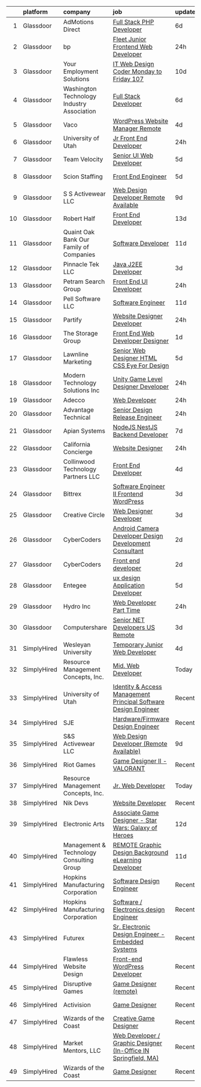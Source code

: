 

|    | platform    | company                                    | job                                                                                                                                                                                                                                                                                                                                                                                                                                                                                                                                                                                                                                                                                                                                                                                                                                                                                                                                                                                                                                                                                                                                                                                                                                                                                                                                                                                                                           | update_time   | location                    |
|---:|:------------|:-------------------------------------------|:------------------------------------------------------------------------------------------------------------------------------------------------------------------------------------------------------------------------------------------------------------------------------------------------------------------------------------------------------------------------------------------------------------------------------------------------------------------------------------------------------------------------------------------------------------------------------------------------------------------------------------------------------------------------------------------------------------------------------------------------------------------------------------------------------------------------------------------------------------------------------------------------------------------------------------------------------------------------------------------------------------------------------------------------------------------------------------------------------------------------------------------------------------------------------------------------------------------------------------------------------------------------------------------------------------------------------------------------------------------------------------------------------------------------------|:--------------|:----------------------------|
|  1 | Glassdoor   | AdMotions Direct                           | [Full Stack PHP Developer](https://www.glassdoor.com/partner/jobListing.htm?pos=114&ao=1110586&s=58&guid=0000018359bd9aefa90c3c20efcea8fe&src=GD_JOB_AD&t=SR&vt=w&ea=1&cs=1_34d678c3&cb=1663657942332&jobListingId=1008136883142&cpc=334ABAF5D42DC775&jrtk=3-0-1gdcrr6ucjoon801-1gdcrr6usih78800-e3ba54013a7866af--6NYlbfkN0BK9GXDcakwdiqmeo8o-2GvkYnmPkq7xevAHdeF_847qgq8H7zIJ73WODE3DyE5T5Z1BGNif_j4j-MQRjxFH_uvO44ftodG5LAhWDkxFasaiSiXEw199iaAGBlsK30bpDWDimtbV-FkdnIeqT9oiO3uTYy6yDHrmAGrPtyjWB7xLtoAJB6AWum4i1nz_Ikxz_TB0LS3Asf8At8uhEZEViy1xrfQUNzTM79bCL-B_e7bsxQgyBxN6HMZJ0EgUO8-eTkk6tlU_u9m4wKyiqjxzjhFP-EX3EkRWZ566SfC4Vtvt3vuD6JC_N55AUO5JGKyR7INaSDo7nMviSfGGYlG5bd2GbBsgKQZMUyAeY-huGf6zuedYa8YUeOgEfoi-5vb05j9YcK15HNsA0mi9V0izoDmBWM4Gq7S6b_CoPfgGUBLca9EZ3ZNwKpnjvXthtVgBiV7haeZABQFDZM9LWPpEomNZ70ePdxA2sOw3nXo07TDng%3D%3D)                                                                                                                                                                                                                                                                                                                                                                                                                                                                                                                                                                               | 6d            | Oklahoma City, OK           |
|  2 | Glassdoor   | bp                                         | [Fleet Junior Frontend Web Developer](https://www.glassdoor.com/partner/jobListing.htm?pos=127&ao=1136043&s=58&guid=0000018359bd9aefa90c3c20efcea8fe&src=GD_JOB_AD&t=SR&vt=w&cs=1_38590478&cb=1663657942333&jobListingId=1008149434670&jrtk=3-0-1gdcrr6ucjoon801-1gdcrr6usih78800-f2b7241bd587b05d-)                                                                                                                                                                                                                                                                                                                                                                                                                                                                                                                                                                                                                                                                                                                                                                                                                                                                                                                                                                                                                                                                                                                          | 24h           | Los Angeles, CA             |
|  3 | Glassdoor   | Your Employment Solutions                  | [IT Web Design Coder   Monday to Friday   107 ](https://www.glassdoor.com/partner/jobListing.htm?pos=124&ao=1110586&s=58&guid=0000018359bd9aefa90c3c20efcea8fe&src=GD_JOB_AD&t=SR&vt=w&ea=1&cs=1_aa810df2&cb=1663657942333&jobListingId=1008129832807&cpc=2CAED5C921A5F994&jrtk=3-0-1gdcrr6ucjoon801-1gdcrr6usih78800-2c9f59b0f4c277d0--6NYlbfkN0BoX6wpDdJTHeYlimlJm_P1-jbwQr-0B8vfz-ygzljkeGzGbXyjUuiWXLc_5d8-cOPG8TVIKlYBr_2im9kAv8sjZambDVdFbgvfgdvgEiH0xCdnpWeZdbmerImX81Q70XaQRLfItT7xnaEjZ7DjLgF7MEFN_TazJHtm_c3lM__LXVixK_R49ltfx1VHpfffsY7rjrKXvHv-5qFcPm5HX5xfq0DVvZX96iT3oAhlbEI-TdKMXgWWCHu8M5PkZYQzZ4vL2DV-j-SMT9R3n24l8hyc-sU_aAeLxHNFDhiirUMSsnU6wfkuNtPfcicCGAuRSv5SDkLguKZUeYXcHYXBW22LS0rfDv23U_7xRJUqYOx5hmyHLnSOqvsMFhwoPdqNgXBx-rfb6xj4Zd1jRNRMKDhiqpKUjVkHHle0bf6qwsn47GIKrVx-LxlUWWDEK6Zp_LSy7-L60hEkPcCO5RJJ62hx8FrAlM6ldLP3l34NAdsuQDKl8U4iwjjMjyMeaFnBINw8cnilJBRIGTk_QA9BfBYYnTfJJS3D2Bs%3D)                                                                                                                                                                                                                                                                                                                                                                                                                                                                                                        | 10d           | Lehi, UT                    |
|  4 | Glassdoor   | Washington Technology Industry Association | [Full Stack Developer](https://www.glassdoor.com/partner/jobListing.htm?pos=130&ao=1136043&s=58&guid=0000018359bd9aefa90c3c20efcea8fe&src=GD_JOB_AD&t=SR&vt=w&cs=1_36fa995f&cb=1663657942333&jobListingId=1008138434895&jrtk=3-0-1gdcrr6ucjoon801-1gdcrr6usih78800-1f380d6bc4548dda-)                                                                                                                                                                                                                                                                                                                                                                                                                                                                                                                                                                                                                                                                                                                                                                                                                                                                                                                                                                                                                                                                                                                                         | 6d            | Remote                      |
|  5 | Glassdoor   | Vaco                                       | [WordPress Website Manager  Remote ](https://www.glassdoor.com/partner/jobListing.htm?pos=121&ao=1110586&s=58&guid=0000018359bd9aefa90c3c20efcea8fe&src=GD_JOB_AD&t=SR&vt=w&ea=1&cs=1_9e2e40ec&cb=1663657942333&jobListingId=1008142928457&cpc=9908D8D4413DBB8A&jrtk=3-0-1gdcrr6ucjoon801-1gdcrr6usih78800-36227de6d193ad65--6NYlbfkN0D_sybMACCpf9B-677oK5j6rPldVB6BlrVvFjO_o-GJZbzuF-qh4PxErFUqfUsv_6uh3N--8teLPcgLAGb1S6LyM1BR0yY6lnZeg-UoyspQIvZPG2YO4aMbQ5ykvK2qNk6b8_JATgn0hI_WenxAeL6BQ4IVWLgD0dWZnmeCMRumDs-5arFbU1wRrmdtz46Q7Xjlvkhu8lZqcshheHZLgbdXdnCx4mY8umBaiH_Asp5y22d3Fr_3bq-YIKNzvhJk7hG5kUBoIRrTkQ_zq3GJzAORO-4IdGZnZ3Cg8ejWcbz_-g2tewQFZnR05Z8O7T2YiIUMua66HUZV2fIXTgL542WC8VvcM-govL_tQp1z0Z40vhKOzsp4MylTbUfEf6l6A_lzL2T-Et4dUs1wk8YoqphfSUWcpBtAntUAs17NW-8QETKdZPXKiPaw3CFXSDCzD0QNjvVtIwcK9W2HnjVyWCJCMhVu8qtrE9WORrAu2IT4E2LS89P3lJM4BOZiocoDgJF4xrbZteO7JYm1wcSKHBywfySQBcPjF8Ubz-H6x1LwtQ%3D%3D)                                                                                                                                                                                                                                                                                                                                                                                                                                                                                                     | 4d            | Remote                      |
|  6 | Glassdoor   | University of Utah                         | [Jr  Front End Developer](https://www.glassdoor.com/partner/jobListing.htm?pos=126&ao=1136043&s=58&guid=0000018359bd9aefa90c3c20efcea8fe&src=GD_JOB_AD&t=SR&vt=w&cs=1_31788d87&cb=1663657942333&jobListingId=1008148899412&jrtk=3-0-1gdcrr6ucjoon801-1gdcrr6usih78800-203d757690ef3570-)                                                                                                                                                                                                                                                                                                                                                                                                                                                                                                                                                                                                                                                                                                                                                                                                                                                                                                                                                                                                                                                                                                                                      | 24h           | Salt Lake City, UT          |
|  7 | Glassdoor   | Team Velocity                              | [Senior UI Web Developer](https://www.glassdoor.com/partner/jobListing.htm?pos=115&ao=1110586&s=58&guid=0000018359bd9aefa90c3c20efcea8fe&src=GD_JOB_AD&t=SR&vt=w&ea=1&cs=1_c9f5ff4c&cb=1663657942332&jobListingId=1008139737106&cpc=56C4EA4A1A191A49&jrtk=3-0-1gdcrr6ucjoon801-1gdcrr6usih78800-a6a900c947c52d3c--6NYlbfkN0BmIoKocX2EPZz2-LnVx7uj6CrWseJC8UJJqrhDAcGvGbHIfW2NzX-jIZ0y8ufI-FbHVDakPxMfsXPNcnSp0AHIajoCZHbxt_CsH4mo9OCbfbe4c_msTAouXwL4dntkNMyUN_1K5NpnCFnpLJA4H3rBxHNmYNDQgyOsCKV_4buafCenoF19WReX3xe0sTn4ao14vDuXJErt9CU0FmGwqmW5F31zZeECglILYdTpse91OhuoOBOBvNdGHm5xF3LXx7j35Pp7o4VNMNlOnlT3fgfYl3qcCVextpxWQ_lTZLvnMM74HNf2RhW-uUz1SgLhKJD0p06wwSW7eshrhH0FTpQV6GnoM8JQH60dZhSUfDzSkhhJYYTAPa6HiSZUZQMwyxpNJ3gYPsVedWNJHTy3SUl8fVXPBL3pHZZ-IwMEJg4LQ3nSezC_n0NjdGmOB03rx500AblcDbKItOIsaxCvOdQDKjEQZspL7p0o-AXQCj2EENxHYn1qKaGtk4lj2Wd83rk%3D)                                                                                                                                                                                                                                                                                                                                                                                                                                                                                                                                                              | 5d            | Remote                      |
|  8 | Glassdoor   | Scion Staffing                             | [Front End Engineer](https://www.glassdoor.com/partner/jobListing.htm?pos=120&ao=1110586&s=58&guid=0000018359bd9aefa90c3c20efcea8fe&src=GD_JOB_AD&t=SR&vt=w&ea=1&cs=1_a1b65cb7&cb=1663657942332&jobListingId=1008140878269&cpc=56C4EA4A1A191A49&jrtk=3-0-1gdcrr6ucjoon801-1gdcrr6usih78800-e9951e8e4824d6df--6NYlbfkN0AxNjU9wWOnkzYrjpAN9mGGJnqCtvXlnsxswceXA4p8arctmlbenC8IJNJSuXsXgEn2qRZAeFuE2VJvr70lmCswHQT7c9a5dWMs3A5mlYJ6xc1EadEOU1AcAa4_ydL8WRinO0GX8Z8EBBvzfycpum4jYxcZRwqSADaEf7n6mezGWMH3y4zvh4nBVSOPE3BSiRj72TbJ2EJGHJwowwubfZKN9HVgyirK6KZRmVbKDQ6gQUcNP0V2YUiwIvkNkN6FsWhsfftjR99_QFyaoG_LVzP1pP_NcXW7TeNLFmP0IANIn_6MyaPdXI1ZClmr4M8ofR52FD-7vCZW-Ab1Zn6-CoofGSsHPMKCDJVdCWz7A80mn59tenluCWrwUsVp4LfacEJGhbI_bfkuK6zlzfZkWmmmGTXcWi6uOBvW5PB0YDUqQlCF1zF5xDgeHnCxsrkcGw45i9akZWupwUfr800eUw7Dgkz-C4BYyix47MBldLBkDnhm-ocSzqox07bon1UGsq6YA96X5-UE9ArHyWMeAXU0)                                                                                                                                                                                                                                                                                                                                                                                                                                                                                                                                                 | 5d            | Mountain View, CA           |
|  9 | Glassdoor   | S S Activewear LLC                         | [Web Design Developer  Remote Available ](https://www.glassdoor.com/partner/jobListing.htm?pos=101&ao=1110586&s=58&guid=0000018359bd9aefa90c3c20efcea8fe&src=GD_JOB_AD&t=SR&vt=w&ea=1&cs=1_d615dcb1&cb=1663657942329&jobListingId=1008131212019&cpc=F41FEAB56D215062&jrtk=3-0-1gdcrr6ucjoon801-1gdcrr6usih78800-e77e0e5672b8281f--6NYlbfkN0Ajr136nt6A_LHOZ7dazkZBMRVGXfFx1UH3hXSlGZi78qV2vh4IIPaG56QxCFgA56BicBY0oInP0QPYJd4kFVbc7huEHz1FXVqLxP8gElzXxfnWXkWC5Tk3amEWpKQOdd2DP_B235foqRfXk2sCy5zcr5ta9uztYyWr8zoLSfktUae741wAEOImCxf8e0o5q_ycQgCe-ixKA06BIbumOe5BLPPJtlkagwve9y4va0OfsQAKsxCenDo-e0egBF_YeVmTaHsb1PpDIaHmEpzKGUQLczdK-3idgDhrN_rRZblMdRuQ6KtDH5Ty2-XMJk3DWElMadEYKgeBm9ZHhnIXJ_5XKB_Bnw6k3BD5KZiw8jZS-s2QpiBmjlzLtBSx82ZeRx3JHsdSETFIWPDSq_cQ389ByWxck6odJpnFUkt513XcknBPm8bU9EhHxtYqvs4Q8zaIFJH2qHKAj3me1ihl9CVOQQEGpF_zs4cDZns7f4lDT36-n8hZVpdTg9IaJ2zf4lezcj-JkjwqCw9agD5UvuGMj6CsCbqZG2CHkSpbMF68jR57vJ2rme2fz1bA-4tEi5XwhXfHtLtZsJ-boexxyQOTxTWqBR3Jt06IR_653hv_d4r_Ui0kdeKk0I6CgHdnbWXJAu94awrw8iIZ6UkGwcpiX-OoK6rMDGtbzZ2Guza3kRNq291nLPlnpO7Ukk8Ku4SqldSx27h0qwxGyIzVCBS0O64C6D-HM4Wwdo_9EaUv97pttnyODLV8xYanDLPiZpc%3D)                                                                                                                                                                                                                                                                              | 9d            | Bolingbrook, IL             |
| 10 | Glassdoor   | Robert Half                                | [Front End Developer](https://www.glassdoor.com/partner/jobListing.htm?pos=117&ao=1110586&s=58&guid=0000018359bd9aefa90c3c20efcea8fe&src=GD_JOB_AD&t=SR&vt=w&ea=1&cs=1_a32a005e&cb=1663657942332&jobListingId=1008120611858&cpc=1FDE87803EF93CD3&jrtk=3-0-1gdcrr6ucjoon801-1gdcrr6usih78800-f2186d150756ae06--6NYlbfkN0CpzDdaQkua3np5pkmj49lKioZwmwxQ-yx5plwbYmV_Myd9UjLXQ329wDtNKwBoQUhSAgPde3I4JpvFvrKhZ_8zBpqHE-b391S1YHiTyi6Ed8jCxaHJqcS5Wpl-EgCw4oDuE6UWQ9aepJ8C8TautfNbf40cokBPORJX6cdQTjbvH17t4nliVhjyrugzm3IXTRqOCfcxoyYXdxiGdm8f20WpfZM7lLcV7MBFPbWgAmQ5JgEMC0nQEl37iFwoG0Zu-GETPwJWh04tMRVLyNQcU2Gvna9sGmJq0xESAd-uNDEZhXRVKR9zgfAunQdCzjxqVuM4DwXaaYgXoaBar8vTD7DygS1kHllbFfaVSvfu0wdHS9df5tPT3jv7aHNjqeH_IBLZvJNSyFtOvCf_5HAgE06_JqDTHYU-15gzZUFxMxG_gwsuk2K-aTg3_ObYoORDn5B6CbdUUBRyJkN8coefORvgzx3wZl_R8GCcRmx_WMjeAFkukYBwK0aHIRxtPaqmifXirqa829ux3DcaoEMt_s6tiQnz9FgUEEToDHCY4i7ejXR7bf66v71g)                                                                                                                                                                                                                                                                                                                                                                                                                                                                                                                | 13d           | Tampa, FL                   |
| 11 | Glassdoor   | Quaint Oak Bank   Our Family of Companies  | [Software Developer](https://www.glassdoor.com/partner/jobListing.htm?pos=129&ao=1136043&s=58&guid=0000018359bd9aefa90c3c20efcea8fe&src=GD_JOB_AD&t=SR&vt=w&ea=1&cs=1_4224357d&cb=1663657942333&jobListingId=1008126518683&jrtk=3-0-1gdcrr6ucjoon801-1gdcrr6usih78800-9841bd510d042550-)                                                                                                                                                                                                                                                                                                                                                                                                                                                                                                                                                                                                                                                                                                                                                                                                                                                                                                                                                                                                                                                                                                                                      | 11d           | Remote                      |
| 12 | Glassdoor   | Pinnacle Tek LLC                           | [Java J2EE Developer](https://www.glassdoor.com/partner/jobListing.htm?pos=128&ao=1136043&s=58&guid=0000018359bd9aefa90c3c20efcea8fe&src=GD_JOB_AD&t=SR&vt=w&ea=1&cs=1_556b639a&cb=1663657942333&jobListingId=1008145503962&jrtk=3-0-1gdcrr6ucjoon801-1gdcrr6usih78800-334d6a2dd2c724d8-)                                                                                                                                                                                                                                                                                                                                                                                                                                                                                                                                                                                                                                                                                                                                                                                                                                                                                                                                                                                                                                                                                                                                     | 3d            | Remote                      |
| 13 | Glassdoor   | Petram Search Group                        | [Front End UI Developer](https://www.glassdoor.com/partner/jobListing.htm?pos=103&ao=1110586&s=58&guid=0000018359bd9aefa90c3c20efcea8fe&src=GD_JOB_AD&t=SR&vt=w&ea=1&cs=1_51a6315f&cb=1663657942329&jobListingId=1008148648424&cpc=21001CD36CB5FE0E&jrtk=3-0-1gdcrr6ucjoon801-1gdcrr6usih78800-64fef3229fe1c091--6NYlbfkN0AAb3EdMvKL1ledtUc8xnrE4_JFCbWTfIj6JUhfbFuVOcDFwpbXEBQkQTANdZEHsG7ecTpYa_C6EkEnuW8oENXZCzgYN_l8Vdt7rmlNX_Me7Y_zavYyW9cq4MPAWigIlEtmFv0WgOtaNUDQx8rYVPsTAFijK-LcX01jAoeZmLIgr2xhY9cgQgBaNcnLGC1tEJDBigRjFhcf-FhcMNhYXIT2m-hdfO2SQ20mTkQ_qW-BVU8IOMCnXP_ewX9XrfAo9dRb8A50ghQWzOiyMQZc2l8gZAFF0Qntvuc6wk3ccYpXO6r5pjcIB5SXnYd5ini8PofJJDUjXNudhh2a_RNgPWkdhSMV2dOs5fzjW283PbjefLmsKC9wLTUNCd1pJTQqXp5H0ubmlINIpKhYr-vvk8RBSQhXtoF52q48n3yz1kF5ZSsn96ku1dT-ePPpc3qnLipJwFxujdk4zAuLXioG3zb1Ul3p_fb48HP2M_8ZrXKisgP-fa6Sk6CHHbv6gw-uiJZdFRR-yds1bQ%3D%3D)                                                                                                                                                                                                                                                                                                                                                                                                                                                                                                                                                 | 24h           | Remote                      |
| 14 | Glassdoor   | Pell Software  LLC                         | [Software Engineer](https://www.glassdoor.com/partner/jobListing.htm?pos=105&ao=1110586&s=58&guid=0000018359bd9aefa90c3c20efcea8fe&src=GD_JOB_AD&t=SR&vt=w&ea=1&cs=1_799acd64&cb=1663657942330&jobListingId=1008126353338&cpc=18C9CE28155C17C5&jrtk=3-0-1gdcrr6ucjoon801-1gdcrr6usih78800-e487268c4429cf16--6NYlbfkN0D788tVLZnHYB2JKTLmCXo4PydfvtZKcdbYx6lxKaz3IlftlMCfsI1zqUT_XwPwDFZHDepp4HS7u-6hwCzZF6rXRix7KZAq-8scx__7QiYxhitWFUq6o3DE2HIdCZF4AQSutKGgIITUfcuDnP3pa5PgMiPucvv_wpUQ8p4kdC62ZTsWeMEgV-26bd3Sj6mjAM5bE26lZeBAr7GDNpRBqZwNFPVnLSw0dUaJoJVEmMbIGCTG63aeWl6VVMJ9cc-da0iBB079GUHZQAwKpjellkVpWtGBFkqZgu4ezFCtmhHR76U96J9YlCGbhW9jseO2LNHXBJAlhqZEQBo_OwkwQyMohG08EFosughhTpyAfCAxb5RrkZfxvSGJTjmmkfchmAicoSLwwNJ27z0v9u3tX1SfD3steBRAdgOg3R6zgUR1cXNfT9C-QeTbB-RZvDLEJu5puwr1GqBn4kqI9g5CBVt1KpKlwwjtu1MsNmhmmwFVRBYEVZkkNJX_)                                                                                                                                                                                                                                                                                                                                                                                                                                                                                                                                                                                  | 11d           | Remote                      |
| 15 | Glassdoor   | Partify                                    | [Website Designer Developer](https://www.glassdoor.com/partner/jobListing.htm?pos=110&ao=1110586&s=58&guid=0000018359bd9aefa90c3c20efcea8fe&src=GD_JOB_AD&t=SR&vt=w&ea=1&cs=1_32b5a31a&cb=1663657942331&jobListingId=1008149266397&cpc=E773D000C9BC26FA&jrtk=3-0-1gdcrr6ucjoon801-1gdcrr6usih78800-c3fced3acdc647a0--6NYlbfkN0CPEiJEzZq4I_K6S6Q9VC1QMfIsI0INZ1UYi7vjgDL48cCf6Mzuyr4oghxd68Sd5ajK9jWuNyTezY0dn9aG9minnj099L2iDi_B_4HQc33r14QNZfm4f40g7eOTPIkzIzHiLnFVJ_KbsHE8k3xYliJ8GadqQ59xn8XCRvFxzpz35zv8OIRaQmCm57SiD5UOsvNBZv2JHNFv-kjo2yeMte8AFIPIpYJFiNIXOHiObNRBGXe5lTkJwOuy09dtNDMN1pg21c3Cvgp1A4qDjlvvAnLPvgrysXlTb_385kGoliA3n8kFmmE8cmPkrEC7c7Oy2boW3PqSTT618hZyL7j56g3_bPHN8qL3SWmPPYQXevHX8rx_5kM_sgS5zqsRUD47mIHuDTO30i0m7N8-if2O81hwGg_CzWpqQJBKBnmubntSGJuZNc-n67Pmh5vvHElf_DkBGWLUo99eV92yWZpHIbT-Y7B4yLiLohVW1nQiHtaq6qx5vW18z5TueaNbyRv6wFM%3D)                                                                                                                                                                                                                                                                                                                                                                                                                                                                                                                                                           | 24h           | Fraser, MI                  |
| 16 | Glassdoor   | The Storage Group                          | [Front End Web Developer Designer](https://www.glassdoor.com/partner/jobListing.htm?pos=106&ao=1110586&s=58&guid=0000018359bd9aefa90c3c20efcea8fe&src=GD_JOB_AD&t=SR&vt=w&ea=1&cs=1_f8be5b81&cb=1663657942330&jobListingId=1008148051608&cpc=A0637F14311B9419&jrtk=3-0-1gdcrr6ucjoon801-1gdcrr6usih78800-78d3d8d32a8798a4--6NYlbfkN0CM5qzwNN5bybBVuLZDII3S9Xzab22_tmJMvC2L_2_-xJYtLxOT5WdC4Q_Cnh3dag0itQZ3fpXoyHSMiw-_rJ68ItzGMx7A3NjmVksU-eR7hSiSxf-PmSpQmZOBNLenXWdxG-w5kESHOJ7-oDeCl9EUm_r_g-p2dSSk-UNX-KexW7pKVquzrVD4AV4Q9BEqD7QqekR7K6wsD2vd8gD0itLFDIS3exjJvm8S5XhCPZOBgJLmPxWsL4Cw4pnJarT8qDnIr1kXvtPDmgAtVtKK2uxtS1E5eAmZR5FmrtAcgocE4GIeRTr2hKTjtWDeDljcbbx3QmE_PtwcC-bIoTAkx5DRLOrI1tr7KFnPwseYh7jub39HXHmVRWw7aCgZdbo_jSEVB4RqbYKhbDULVYmQ-rPd1v76zmwkFE6vMl3fREUCJyvJwEPB-1hNdhCN46FTtztHY3QS_cKg6GhKCSNlvSYkvrGx1qxgd35D9-3IuVqQ-xG2NVHKrxsLpETl6zJDbpc%3D)                                                                                                                                                                                                                                                                                                                                                                                                                                                                                                                                                     | 1d            | Remote                      |
| 17 | Glassdoor   | Lawnline Marketing                         | [Senior Web Designer   HTML  CSS    Eye For Design](https://www.glassdoor.com/partner/jobListing.htm?pos=102&ao=1110586&s=58&guid=0000018359bd9aefa90c3c20efcea8fe&src=GD_JOB_AD&t=SR&vt=w&ea=1&cs=1_0833053d&cb=1663657942329&jobListingId=1008139332643&cpc=FF950A86FEA5DF54&jrtk=3-0-1gdcrr6ucjoon801-1gdcrr6usih78800-756d3fff91c15e87--6NYlbfkN0CSgGTbSPgM0xpgWRkp5SRTexU57Zk_6_bZ18eqb9d2QD8eCeh4DToPCFdsFw9Mq38PhjeHZEuVdUJ7KICRHuS5bSRhDzuIPdpl-zlGPJATjopMBUFYSRvn0Hyn71LYs0yL4I6csTiL2jHBbVJMVoFVp3N1-Lh_JaDap3csi9kRgup28Mt5EI0WdNIovdEv1XPZPbma8PQfLBTrvIgQlIjf8BFV27io5wh8BXiGKljQW20Um3hD3RpWnb9iB6HuFxqvdSp9YJxBqQKJuKhuoELnVtM7cFhLbigsaIsKZ42fqQo5hd53tfaAPQhX3Y6RTc28UNLh3MRaCBlRwtpSAUNwarZAtzZMfM_f-nhoU71rvc31N04YYKoaafSFimYykvU1ANtmDCze3-peYFawCZu4HEPMMElTtVTv3QmwHKhg3WclLDmbbY3bYH4rEVVhpSb-9EzK3RKaGFs1NHFYfKjZiiqkQzAgcG1aEbFhbGFAs5V6JVxyCkgZr8YdkbS9G9uoAnjMtEIAh40cDtE_sw5SPbICnyIlhnM%3D)                                                                                                                                                                                                                                                                                                                                                                                                                                                                                                    | 5d            | Tampa, FL                   |
| 18 | Glassdoor   | Modern Technology Solutions  Inc           | [Unity Game Level Designer  Developer](https://www.glassdoor.com/partner/jobListing.htm?pos=109&ao=1110586&s=58&guid=0000018359bd9aefa90c3c20efcea8fe&src=GD_JOB_AD&t=SR&vt=w&cs=1_77908940&cb=1663657942330&jobListingId=1008148418680&cpc=E773D000C9BC26FA&jrtk=3-0-1gdcrr6ucjoon801-1gdcrr6usih78800-cbedfa76f7dd3de1--6NYlbfkN0C26OT7h5zXl7z1yVTYwN1d43osiYS9hmGqw_eY7i5KFzRWaSyxghJjTLzNEsEWeJj375Ds7i1Zt8TmcAJK-S2OuY0fbXkYWcfYWzOxpf6JaWNIB85TOR5lcpC9vuSs1A7nvSvAeOlHkS6cMBO5bwDujcmyTYBRiO0F6Ko-4S8HTa67vLDgkGxlF6Y8ESR6GglikEkwM1m0VboZ76HJRcyCu--BwILwYppw_chbe86izmJ8tpq5dkOdHQOyRzii-H-mt1WUZ0fbL0h8urmp3ki1G7TBpkfXQocIZbMw9EyItmk5XwA3z-qFTFhT67ylHhvYzbOQIas4XEk6725bQGqefDUZWSqOXkJScIPiFrx1JAUf7cQGCdgPn5EqZuJQhfEupmU5TEF-cYp5mbF9c2pXUlFtTg5GzRKY4w9zRiHhAj-Vn_rcAtgV)                                                                                                                                                                                                                                                                                                                                                                                                                                                                                                                                                                                                                                    | 24h           | Alexandria, VA              |
| 19 | Glassdoor   | Adecco                                     | [Web Developer](https://www.glassdoor.com/partner/jobListing.htm?pos=119&ao=1110586&s=58&guid=0000018359bd9aefa90c3c20efcea8fe&src=GD_JOB_AD&t=SR&vt=w&ea=1&cs=1_831209ad&cb=1663657942332&jobListingId=1008149192044&cpc=1FDE87803EF93CD3&jrtk=3-0-1gdcrr6ucjoon801-1gdcrr6usih78800-0c714800e26034a2--6NYlbfkN0CsARmfH1XNQTa22oGIIJ18FtyAjbQsgfeQZpddTLaeHvS13ZX1kSY9Xco1CJVqBlT589lhOapIM3kkZMsfqJyfjOSDIVkj1Iuscu2SHbAB8RAYctWErqoZgrHHvtlgMblNIdo089uFoa8ZcodLPIXLzKG1i3-r_Oo9HLlsj5v5vrdUuVedE9XN1i5HNzTd-39eoVnBR0-vM2nBcgaTYjMxRlpRRljfXhzQg6I0xWOmUL5W6UZ_mOEoHU2NH0qRapF4WBaEQVlGLXElc9sZmV6GMMekz1hRsorq6FDVCFyWnEYv3gh24JgaEdUyyzwlZQ2rWfsRQmngOMNvTMCOaHSpKdpEI3I0QStYwOBszeuM0kDI7xNk0xcg_uTI0ruy_XTJKQeGDdvl4XYQkfmkLRfDdwZAKKTaS44Ne65KtU-Km0N4FWJgThee18EQPkopKmJav_g6BpAHzEd944PgqG2gBzFP95Jo2I6BkLCekN5E620Rii-JCoJxmyrAcYcMmFkuYL0BS_nQbaBV33yqdP9LQGcDDsZ13_bcazSpOPUMFzkE0kNGZN4nUBtFsyBjmGcOxViBS_F0f5Y9kExjdonycSKDuAD7NXrQR670TF5vKxyQYcjcCGTXN9I33HQ5AsyZ3CMlKYjFT1wvGz-9TJqIJD-ToPDkpCAmJVQKC0QQezq1Oco2H46dc6zX3pjX4N0sw98FjphLLgOR_Pj7JxC1U7Fd045p0h8RDRLMyhaCi9nzXelrQx1MzEhu2DieIjF_heBvTNR8uJv8_rdCYdCc_9ReaJBF_rLxHyhF1CkkDW-YVG_TKGIqH24vGbAXCDjPoLIULWNLx6iixtNqyF2WK0n3hOhaaf0V_7GXjQdN1hD_jhEAeasUgEkqddPIFe6vPZ-kbbHo3VlrB0M8CamFEyjn8wSI9Nnr6fZ6vBgFaQ%3D%3D)                                                                                                                          | 24h           | Clark, NJ                   |
| 20 | Glassdoor   | Advantage Technical                        | [Senior Design Release Engineer](https://www.glassdoor.com/partner/jobListing.htm?pos=122&ao=1110586&s=58&guid=0000018359bd9aefa90c3c20efcea8fe&src=GD_JOB_AD&t=SR&vt=w&cs=1_7e48fd3e&cb=1663657942332&jobListingId=1008149015644&cpc=0FE1F5EA2BC84A01&jrtk=3-0-1gdcrr6ucjoon801-1gdcrr6usih78800-054d805f16d039b4--6NYlbfkN0CQRQ3eiV4YWjrRS1ho7HVQ9JO8v6Fb3eU0yDOJbdOiEguntuRlpE4-_N6DYLNj-Gq5iV4HMiBL4M-x7kjCc-ZSVjp7wT4AJeALfpDRZuxzJ_HoUKV1TBO8tVIE99DDqyu5EvVDPv7PjH7NO2qlw20wN4bdopEf2mfbceFRBOtr7eQsH7W5DivQ5k5B7Y9uSfmZ8ih_0fbfIjc9FR2nGbAFFyDrRXlAo1sHAFaQPv-UNiCPuOn8UaWGcsSFUjJoG4DgLY01ZDEk1pS3WGs-f_KZa6nC0N6Sk2nXVQ-5hY8ud8hEryJLXfBMGbap_3kjRaaou0g_YQ-7e4ZTRM9yG9JZZ57zLNcvESWkm2YRbfQRq1FUxFHeGOZOC5u9R07k55RGMk7De31tLBgQT_BHFMYoAto_W0jaqdmMEsPfltFTJS4hlpOq0pB4SnBmlEmeX0sCmNTqmRwJxh6KvRpErM5944Bijk2eksFGADuTImNKyRS-98llfeNhA1qqMeH5197ZEAN7tiGV1vb0vzB6r7tFbUFaUvekmvdMkKREkbK5-T5AIWGd2RibSrXABLUJ68Adfwm_WWPk0Oi8od8aaSbv)                                                                                                                                                                                                                                                                                                                                                                                                                                                                          | 24h           | Lansing, MI                 |
| 21 | Glassdoor   | Apian Systems                              | [NodeJS   NestJS Backend Developer](https://www.glassdoor.com/partner/jobListing.htm?pos=107&ao=1110586&s=58&guid=0000018359bd9aefa90c3c20efcea8fe&src=GD_JOB_AD&t=SR&vt=w&ea=1&cs=1_7c72f7b0&cb=1663657942330&jobListingId=1008134392025&cpc=1120CD366D53BFD9&jrtk=3-0-1gdcrr6ucjoon801-1gdcrr6usih78800-a8f9165092995d7a--6NYlbfkN0BTT1lo8Jwdy_hu5PBsWOg-OgEs4ry3bvHurgSPaoaOHA92D-wk94bEGj467OU_ghYO58mee0k6RdJz37bPwGkRr8a-0ETeB31Rh_axuBcouXjSi4GfzQUTH5s4nSOJpznbeQiruNCVtxiQ7L6N5Hb7J-oBqxDtKGmQGBcQxpTYMnWRi0HyrOOeg018xZB8xF9Ld8E3nojkJVbh1jWEGfG8yFAIuVYSbJzp_PI5FAKnAV8NnsiQtCKnI0Vys_06mhd9uJMbhY_SUmzeWMRgMQvLhNy4AsMsK6fCfJ08JUWLwKF-KXNJoPFg9SpeNV5Q32y3pe2xWz_V5myQZdiPqqaWLg07iWiUpPpmyKa1P0wDFsCl37UmPHKb-nLcWPaEG7drSMsTTZTQVC3EyJOb0005WhN1TxpYcq9mOyURQcSUqahr80Bc4mEm2w-RT_vBKOKTl8oV9r2KfcJYsTvb0VGFgBeWPnv-YTuPx52jiU5jGhC1cfIjjFfSM7OqOeH8aXKAK264ao0K3w%3D%3D)                                                                                                                                                                                                                                                                                                                                                                                                                                                                                                                                      | 7d            | Dallas, TX                  |
| 22 | Glassdoor   | California Concierge                       | [Website Designer](https://www.glassdoor.com/partner/jobListing.htm?pos=112&ao=1110586&s=58&guid=0000018359bd9aefa90c3c20efcea8fe&src=GD_JOB_AD&t=SR&vt=w&ea=1&cs=1_0512bda1&cb=1663657942331&jobListingId=1008149619749&cpc=39A4E8CE329AB187&jrtk=3-0-1gdcrr6ucjoon801-1gdcrr6usih78800-419c3cac82e83584--6NYlbfkN0C2SVAOpOeIWQkPp9EeCSLxTLheLRty2uanDx8E9nXZ3g7Cffj4cvvBzG7BaW_JKoV5P8OF7UHakMtGA5bvH0pmOzWXTs4YUvtoHqS6CaWcA-au6_L8Wcs3X9IMhOCetpYeH_Ty4rpe5VHd9B6E8Kkj9Ffyp3VoAcF6M7cOT_ZgZNFd1zgG7_qXivXhEURMpl9dQWD_Qrhw30UKzU2iiwoLjmmTcclcMWNqLl1UPLK9oE8V6RfYRxT4FtFcf1mkewrJoinVE3RsNMIIBY8bkWKhTOGoVxUFJvJqSuD13UbP1KgMnKjyo8Amq3J_t15aDAB-brYIiP9Q5Tud4GNN4r4ryNZ_1rHdQe43yhakCBowpIxolbHnAvNO6y2F65vs7QaQ1Gqd35xEZGgNbSWZmTWVHAcQBXGw-ypVV6FtXOeUOxwfH8lLRguULtqU2dYpA7PZ3QjNmejnZtJWc1J-FG8eAq8SbVfaq47DDnxInkrwH3wllkazxIa_HC8rpgaNlK8%3D)                                                                                                                                                                                                                                                                                                                                                                                                                                                                                                                                                                     | 24h           | Santa Monica, CA            |
| 23 | Glassdoor   | Collinwood Technology Partners  LLC        | [Front End Developer](https://www.glassdoor.com/partner/jobListing.htm?pos=113&ao=1110586&s=58&guid=0000018359bd9aefa90c3c20efcea8fe&src=GD_JOB_AD&t=SR&vt=w&ea=1&cs=1_52da6203&cb=1663657942331&jobListingId=1008142459785&cpc=D2F1DE17EE1F43B9&jrtk=3-0-1gdcrr6ucjoon801-1gdcrr6usih78800-ea77eca74649c114--6NYlbfkN0Bch2DQBo8zF7EdxzSNX8_SeXdRX3ylaOzDo2YMlUTXFxonpmP7InOhihBn9frzIkheE-mUX5AukAvkH2M4PFXXeU7w1JNGXxJB_zAUMw1jP0N4l0hZm4hLxzA50EddQgQSssmPAbgNDUdABP1FX8RLhiTQVfsMzHhEvqpBH92VDhFlK2LIzIVu9mOfw9YV-x4JjK2y4e4N0VFhQJitpLCzEnxgOBCaDSMlDzbKpjT3Dv07uRHyI_TAnFtyREX4B5oPKQKdglirteec2DxFLrQ2YH9RPNgGpK7R60zXaaqXOq9fyK7nsbxwqOw6YNo133mdtyJ6Ss_RaQdqcqOfjmuCWRybBOnMwuBBJSSjTijp8hAjpazblMQxba9LMwX7XLcX89T4-FXn3rs8D9zJYl5g8Rd7679A2wy6SbPnEFJIwMcHgJmmuggygLlinGONDtLJrL0nnOgvwTaCIIzIfM1wJ1olCyDUQ_E5gDZIeLOmRAgaKEXslhklMAsZOu4-nAh4ryOweheS8g%3D%3D)                                                                                                                                                                                                                                                                                                                                                                                                                                                                                                                                                    | 4d            | Remote                      |
| 24 | Glassdoor   | Bittrex                                    | [Software Engineer II   Frontend   WordPress](https://www.glassdoor.com/partner/jobListing.htm?pos=116&ao=1110586&s=58&guid=0000018359bd9aefa90c3c20efcea8fe&src=GD_JOB_AD&t=SR&vt=w&cs=1_415adc3d&cb=1663657942331&jobListingId=1008145131059&cpc=9C4F014304452074&jrtk=3-0-1gdcrr6ucjoon801-1gdcrr6usih78800-bc254e041fd3edc9--6NYlbfkN0DG4ntHtB_rMsnfhgmnSvK2brktLme1L4SiDeJjQ-izrVOLqRJ5-yjE7k3D6lhaa8_blMYB1ilI2terdk5pM8dIUoN4YBfAdfx0zVGfe9esvt-Z4zFkhrx7PGXT3Uyr7Oe7nSn7DR5UuL7giXgi8aFClxYtMkuEHaOqoUqNJn3XEhsDccIR-06bMsZfiY2rMBfgURT9S8sAbFRmDnN8f_LAiTAQKMLPOp-8Yx6UVG5xyH3JFOR657pcxMf4ZEdslc5GOiIcKyhAINQxCNVbpc2O0TQ3KRi75HXIg2iIIKo6V2YVez-HN3m3aNexX7Bo30kZmPBX5Y5n9IW-p9wl_V4j0nn1zoHcFIydXwUy8B5reXqEu2MTHXTahgMbYWb0CydRnYO1LKpyb5LvIbKxdPTy8UMIM_NMOvUVoNfBzKVLC2-YLfzSxlKUEvbcyklVWpBdG-rdJQVbQolKI45G3S9ktUv5ec2z53BqWZcgpxFAcib7ZXObgv6bA3zX6GeolzjCL_p5DLkMK7sdCfFt-mtrX5glQ8uzoM9FBnQiSJ1Jo_wX5-Cr3tGo8ZxsGYCXDdtVGxWcIZN2plqAC9LUnbB-hLi2vVTGqI9jOP-xykgYHp8BE6rRc0h4iJQ5RcSccwzX1TtcY7kRTbvDqP2abo186ehabtBxKZYuXhjnm-l6eMZbEeO8Mi_CYGVsQyMqozUL2HY88shiHm-bS3pZD0MqAUl19LGJ7hGYclDoWqdS0Y_ztTxKAEO5uqiRas3bNNPkC5VjjVQAJeuQNOm0Yoo6VjSc63wP1wRnpci184_g6TFleNElcjq2XogMlUW2cKUpgY6mc6B27XhTs2L1LjzfegcVgrYA9lrz8Fs4iKvX6FHfBFG5z_ORL8KOEZiNz0ixrUxzTRYFsA0E_vCoIKP42xDxmDCIAsz_ctM0531rFM4jjTaMN0nNKAuVe2C3Ku4gf6Sum5o-4wKdOvmb_KuVu3hdk0iZf5_R6EOlAZxZa_qfF6Iid1OSDPX4pO8wKAWqQ2ihMntwLA%3D%3D) | 3d            | Remote                      |
| 25 | Glassdoor   | Creative Circle                            | [Web Designer   Developer](https://www.glassdoor.com/partner/jobListing.htm?pos=111&ao=1110586&s=58&guid=0000018359bd9aefa90c3c20efcea8fe&src=GD_JOB_AD&t=SR&vt=w&cs=1_facaa8a1&cb=1663657942331&jobListingId=1008144518073&cpc=48B9F4758953335C&jrtk=3-0-1gdcrr6ucjoon801-1gdcrr6usih78800-509f68923e5c071b--6NYlbfkN0BPwlZa85gbT4Q3XYQoU_uQn0Qmw9zd_9UNfmcwtqAVud1yvyq1Z4UAlx1bxhDUi3IylK4O56pvEW6nbq40hYO2z1Zqn6T_tUYXwOh7VB0bbJVVxeqDOCJla6Nk70emjPvRumMlH-6lYRvkogN5p-649NG-Yh8cwCHV7E95Ji0fYLSozIWDClXEr6u3LlDN1qzfwppuPTH59LrRsmMhXSEbtt9OscCSZc5g-8IGM1r094ZVktMcMPmkOrTanyEAoBopFqF1HOv_wIJce8OQE5vrYYLfDSji6Nw00UAkXgQ_aJqFqpgq27QKLuPRg4LuKv6ZrRiB6tIiqyxIA_bGZXtZ71rF_pXb2DQBjButUS0oe_29Up4SB9OXZhrkdFRlbHqS0wh4vJG_IfgFfQ_vJYTiyaRVCOBm7J7b0jbZru5oqM39c7_9YA9U3wP_wDUIGwspstqlhWJxzRYswSxtgnG3K-E1sVHiBNcJWnxcffMfMaNDi5XzsM_SvSebXID1f_Vqoox1355p-A%3D%3D)                                                                                                                                                                                                                                                                                                                                                                                                                                                                                                                                                    | 3d            | Irving, TX                  |
| 26 | Glassdoor   | CyberCoders                                | [Android Camera Developer   Design   Development Consultant](https://www.glassdoor.com/partner/jobListing.htm?pos=125&ao=1110586&s=58&guid=0000018359bd9aefa90c3c20efcea8fe&src=GD_JOB_AD&t=SR&vt=w&ea=1&cs=1_89c2fe71&cb=1663657942333&jobListingId=1008146354117&cpc=2CAED5C921A5F994&jrtk=3-0-1gdcrr6ucjoon801-1gdcrr6usih78800-d66cf14e22bf7735--6NYlbfkN0CpFJQzrgRR8WqXWK1qKKEqALWJw739KlKqr2H-MSI4eoBlI4EFrmor2FYZMP3muM0AbvCoitfY8GNPNoCTxuw9sBF4ovm8vzMLRpuxC_VXfAfgOKxvBSc2ABBVRcsAHyqwrBDtXFiM17nnyrlr6ZNxv33eK3b1ey3_GHvauuF9oHe2lj0QTgHAMQhSzbA60bmZYkTIhFRG9YTEXPALpCc2G5AsPNEuAtYlt_psYPUtX5E2qEz9yt6-gcL0tU_3mzLcafsi3BfUdZoe-ahRR4QU3B8VTjufn53Tr4yC5ku7WPfghs5Aa2HLrGca8gbcwoe6owR2RgbjllKQbnu_9aN2IN2Ibzdup7aDqB3xgVU-ETbGrM5kO7qqvoGyjmm9FAy4g3_UpXf26GBZmn6Bu6u-0AKZbYFHah45JPXKPvLGCS0QsxWST-BRBoIeMUr6q31g5iuOybDpCJhVKxFSZHrMnUWyoeOS-3PBi2DLf_YGBs1rCKKmwrCF-VCWHNCza8c8H6UjyzbJRvKZkSrm9htPYOqTptgQCj29fJ97I0dHGHMHZpU4My7m5itrU0HTv-Fw2hhh0JA9mVDWRYGossKAvAGKtVZTBcat2Qv_ra89axmsr3ERhbJg13aJ3uvHZkJUz-1Pp9fXyATjojB-P4r5Z41laSr5hlifulYwxEnH31PbvCehhsuGHOaMOA6juCN8p6oTOmOEi0DRb6iqIkzHfvXiyBLnWjq5i3_13jCkp2xOe7GLftLgIBTOq5-I-pBBOzPBW0Hfj-nrtpBfwZZn7kObjVoqyZDQh-bnxeYV1jepORGlxcCuAPqnHo_L0TT7lTk38IpWv2R6TJQRGlogT9kTla4D3nVfLI8nFdfbFL2vCXs-KRqWlmsmP0ohCXJzbBZQkx_HvxxKTk8xBCIr9vykJB9Us4wVCHwakWkfecVybwkaZnjuTgQI6tuX05zB1yvqxEWCiPCPMmFb3VviV-9pKa-JhR8%3D)                           | 2d            | Carlsbad, CA                |
| 27 | Glassdoor   | CyberCoders                                | [Front end developer](https://www.glassdoor.com/partner/jobListing.htm?pos=123&ao=1110586&s=58&guid=0000018359bd9aefa90c3c20efcea8fe&src=GD_JOB_AD&t=SR&vt=w&ea=1&cs=1_c6493842&cb=1663657942333&jobListingId=1008146723631&cpc=47CFDC01B3F81FAC&jrtk=3-0-1gdcrr6ucjoon801-1gdcrr6usih78800-13e09246f2e34c65--6NYlbfkN0CpFJQzrgRR8WqXWK1qKKEqALWJw739KlKqr2H-MSI4eoBlI4EFrmor2FYZMP3muM3kmBJ_hE_tSvdawnB0Pis0EWwZ9jAb9IdT69rgd4xY6lf7swL2AB_fEDvkrRHJZw3VyhbTgvtbpHfrZkuepWhTZw1-dCq_v_BDsUaK5HHQYeOrV9RIRfCyUHDsf7G63dTVDojhZWUdGKcrk45STRT7VMOD7OmuiAp9AD1YiASP-SVZGurJ2-YcgLHuoRxGW9S_CKIzSSVfMyXXdJMVhHYrwadCifj6eXJHBQMn1tQ_o3lM9IJpYtqgQSQxs-kLWfQy7m_AFQ6Zy7XmeoyPe8havPFHAL1MZV2QmtqG-rVs_eeFMUcMrOlCRFmMzLGHr7ICu2MY_qPCcEJW6FwGlsJn-6FwZ7dAMAT2_7nowhj8YjAKQ28HXLesfQrlbZUxS-WzsqTN7Qcgoc1sS1_YGo7G8bJMXitiMV36inOGhSGaQ0VQ4obLqeQu3AamaWXH_v2Ugv7vR9s3ig0_uKnLk3uJLE6V0j3i4D67uNQE40Euva8mDdbcRN8Y2xd9dTdc0XK4pAA11gEgM_TVggp6xeMzkkHpng5XjhWaXAMN0_jErRiGScqDqC__ojhE7bnY2LuiE626dvT-9_0jjJQ5qY6aqD2Qyb8vFN4fj2WTPEgTJCvLQcm9WXqJK8P_Y4ZT7PUva-75DHFCzuw8quz8J_FCQDEaurVJ7qihrvOhJMLTLvHunM430GJEKR96M_AUBUo9dmcM_a3hDGmmsddGkP1X9xNgJr_B_4Wf4r4tetL0K6iOgYRL8rDNvxyX65aHohxUcorSAAGjo4jbF4MF-JXYZFepJc32GINRwHu8UYzpWSEwG9cspQanC3iMxPDhY9diMI_qSeKAYZTfZqUU31oljvhP6-mBB6zzgHkt5avxBgUY8DjIXS0pu8fasho6Hq1qhCdX_pLdBZr6tYY4W3CTQJL5k75YobFKBpIjs4Pw-A%3D%3D)                                                    | 2d            | Colorado Springs, CO        |
| 28 | Glassdoor   | Entegee                                    | [ux design Application Developer](https://www.glassdoor.com/partner/jobListing.htm?pos=118&ao=1110586&s=58&guid=0000018359bd9aefa90c3c20efcea8fe&src=GD_JOB_AD&t=SR&vt=w&ea=1&cs=1_d7b7951a&cb=1663657942332&jobListingId=1008139174999&cpc=8795CF9063CD573D&jrtk=3-0-1gdcrr6ucjoon801-1gdcrr6usih78800-c4392bfb82c2e94d--6NYlbfkN0D6OzZjpD_hbicRkMZwNNvvxSeL23iIfvaC4EytleQ8zDIpz0YQ5KbISa7_Zvw6kCwhKZIuloFArb95I6djpEcVjNC-5KofU9cgbvGa6xPpgNG-EN-LSf2uo_tS2wNBHkbmDti35g8Og-h0-J_LXpU3pryehspH2RnASFhoCyzCwnp5ziGmagj9BDCOtTRMzTiXOocCq2_2bWc82TE_BRLal2YlBvnaOIzomZHgG4FdVK6AFP8YpGy7fTyfNNhepXFkCFa9451RUg1liS7GwBWdusnv-8lldCkBbemL9cXCFt16LPCKkRm7QZ_ReB4Znv5TjfaDpmJqtKjsMQgikRPMCD_LPj5DAtGiINlqBN5h92VfBo8XoyfM3MWDp2I0CGppYIGB9gNEamX_NF6iPe5MOPOGc44XtAYGfmlDeMLCUlFfOIttiotgqJBlxIFejD65v8TZ_BFCC8v3CiAhFRKe8CB6UUQmJbeQfK4Al7666a7qABABmIYzbwb10Sj-SYEk1SIJkMTmcUR1UCytitcS)                                                                                                                                                                                                                                                                                                                                                                                                                                                                                                                                    | 5d            | Remote                      |
| 29 | Glassdoor   | Hydro  Inc                                 | [Web Developer Part Time](https://www.glassdoor.com/partner/jobListing.htm?pos=104&ao=1110586&s=58&guid=0000018359bd9aefa90c3c20efcea8fe&src=GD_JOB_AD&t=SR&vt=w&ea=1&cs=1_88bebb6c&cb=1663657942330&jobListingId=1008148945707&cpc=CBEBA1A9D941894A&jrtk=3-0-1gdcrr6ucjoon801-1gdcrr6usih78800-0d367ac675b0d302--6NYlbfkN0AHtiZwCrzFlqi-Ln40ht2-8SIb3m8Ma9UkCwqqfSxtZAdLCzw_vuL0Bqv6YFjFJL4jwFGIreYuyBQJdwmv1890tj2DDOoFzxdl5kiO_V6p44ZbN4PeWpJ6L6_iJ0l2UUXZ0B8THVFe6QtFyMrNwN_dqdEmrvzfBuqkJd_idE-w84ggyjpy04ncQwD2Jz_PTllQUIKUm90T-6txcrZnwbw6G-Z-A0veZwyEWh7Ap2N9I-IcwDePOUrnUlIdUeWyyzcWMv8CISo2i5xXWE0QDrVifXpDKl3VqddPi9O9zQV2GRohoRaKrACdhQJTX5FURBhlsncqYt_mHSih38J_CmtOXv_TTw4IIR2jjKy9tKYq1A4yqD8HpSWY8TMfwDsZCrOAuBhCsVJwgGlCjqrfbrQs2Qxpr30R3xlQEr8LVB6W6DB5nuSlYhV5TZvZ6mm-JHud8X1x8tcykHWeRx6qZJ-YELMXDmsWEgQebBMuutPm4daFi26Zbuk5tb-B2LgBT6SXijzZ2OGkeA%3D%3D)                                                                                                                                                                                                                                                                                                                                                                                                                                                                                                                                                | 24h           | Chicago, IL                 |
| 30 | Glassdoor   | Computershare                              | [Senior  NET Developers   US Remote](https://www.glassdoor.com/partner/jobListing.htm?pos=108&ao=1110586&s=58&guid=0000018359bd9aefa90c3c20efcea8fe&src=GD_JOB_AD&t=SR&vt=w&cs=1_0cb3c130&cb=1663657942330&jobListingId=1008145761036&cpc=8D52E76475A7E842&jrtk=3-0-1gdcrr6ucjoon801-1gdcrr6usih78800-0f08b29430e8f93f--6NYlbfkN0C6MWAx06RHPhT8Lk1LTJ4ojNgANd7X1UDwc5g6nuQ2rxG2WfS0exhxpKNljc3IU9ArjOy_ddq4pxPWURYpazCTs53Dter-EQHxRu2rnizxWcbVcM6_GqKKt8G6379Bf7kufl66N5IZU_WwpoIjRp9Tv5TZFcA66Rnz5hMt2y1l2fMeo-oi80rib2yyQhOFTzUT5zJgTQsgq2Ksp14uNn82za75y9cwFuLPmpHf2jYMb8IG-iuulTElpBUr9FanYVMXQfkBZKvTEbrN0c54kWOrd_inCSAHS1xzYVDw1Kxb6W1IxDIu7AV2079bT1P7y1w5zR3uBBAftXbcEju96dmaxSrzBRXxdKpXMt95O0ttIvge--J5yOG2MjRfklxzihMeaiz96PyN6E-Dd3Ijzjk04RiqdvbvcItrYO1n6vrydApojFuKc0aGH5GIjzGYO4cVwX13ZVlhqTLuLLTM0vEqOAT22G4t_Iw5id8vcA6xWfErwsuoEEaQq5CEzdDp8jwW-91cdY0rP5DHc543per1ggZXuBYl-DEK9xrn9KracxlH1ccsQthOmnfwqLWSCrQEcdDbdXbejw%3D%3D)                                                                                                                                                                                                                                                                                                                                                                                                                                                                          | 3d            | Greenwood Village, CO       |
| 31 | SimplyHired | Wesleyan University                        | [Temporary Junior Web Developer](https://www.simplyhired.com/job/CkLjM7L3d1ebpE2j5_n8D-HfUlUBd61I9xtEDvx9Jmiw391xmyF-Xg?q=design+developer)                                                                                                                                                                                                                                                                                                                                                                                                                                                                                                                                                                                                                                                                                                                                                                                                                                                                                                                                                                                                                                                                                                                                                                                                                                                                                   | 4d            | Middletown, CT              |
| 32 | SimplyHired | Resource Management Concepts, Inc.         | [Mid. Web Developer](https://www.simplyhired.com/job/ra4WpdhFUO6XPFxQHembF26Eztc2Jwkrwe3FX2d8mGTPDvVUnFJjMg?q=design+developer)                                                                                                                                                                                                                                                                                                                                                                                                                                                                                                                                                                                                                                                                                                                                                                                                                                                                                                                                                                                                                                                                                                                                                                                                                                                                                               | Today         | Indian Head, MD             |
| 33 | SimplyHired | University of Utah                         | [Identity & Access Management Principal Software Design Engineer](https://www.simplyhired.com/job/YxV051qFnbf315_3liIbSlYCB5FJe5nSg4Yam5WaUF9clNxpxgcU_g?q=design+developer)                                                                                                                                                                                                                                                                                                                                                                                                                                                                                                                                                                                                                                                                                                                                                                                                                                                                                                                                                                                                                                                                                                                                                                                                                                                  | Recently      | Salt Lake City, UT          |
| 34 | SimplyHired | SJE                                        | [Hardware/Firmware Design Engineer](https://www.simplyhired.com/job/O5hshxGiYNC_87W5pLs-7t7lmj2S2JS6hBsS2-tcTp7ul5nLvMtoSw?q=design+developer)                                                                                                                                                                                                                                                                                                                                                                                                                                                                                                                                                                                                                                                                                                                                                                                                                                                                                                                                                                                                                                                                                                                                                                                                                                                                                | Recently      | Detroit Lakes, MN           |
| 35 | SimplyHired | S&S Activewear LLC                         | [Web Design Developer (Remote Available)](https://www.simplyhired.com/job/WVJlFqZ4p0xs7qN1Ca08Qqq7zD3A3-oqj6AOCIgqftMwm8kYJAGKRg?q=design+developer)                                                                                                                                                                                                                                                                                                                                                                                                                                                                                                                                                                                                                                                                                                                                                                                                                                                                                                                                                                                                                                                                                                                                                                                                                                                                          | 9d            | Bolingbrook, IL             |
| 36 | SimplyHired | Riot Games                                 | [Game Designer II - VALORANT](https://www.simplyhired.com/job/fiiEKMJb7_dGQf6ljYJ3UBuPfwjEiEv_DSuTiYss3N7QHG_UleCEIg?q=design+developer)                                                                                                                                                                                                                                                                                                                                                                                                                                                                                                                                                                                                                                                                                                                                                                                                                                                                                                                                                                                                                                                                                                                                                                                                                                                                                      | Recently      | Los Angeles, CA             |
| 37 | SimplyHired | Resource Management Concepts, Inc.         | [Jr. Web Developer](https://www.simplyhired.com/job/T5KdePQGUQog3y9pfe1aJbYETquwKWLnYOZacXbwbk2VgF-R0RsFEQ?q=design+developer)                                                                                                                                                                                                                                                                                                                                                                                                                                                                                                                                                                                                                                                                                                                                                                                                                                                                                                                                                                                                                                                                                                                                                                                                                                                                                                | Today         | Indian Head, MD             |
| 38 | SimplyHired | Nik Devs                                   | [Website Developer](https://www.simplyhired.com/job/DXyY3NqiW-jnk6RGzn-yejrI7Dxz1gkQc7yih2BEj6xYd784xRdtUA?q=design+developer)                                                                                                                                                                                                                                                                                                                                                                                                                                                                                                                                                                                                                                                                                                                                                                                                                                                                                                                                                                                                                                                                                                                                                                                                                                                                                                | Recently      | Remote                      |
| 39 | SimplyHired | Electronic Arts                            | [Associate Game Designer - Star Wars: Galaxy of Heroes](https://www.simplyhired.com/job/aP3yRiqMzk7uUwqb18NHKuzsAvhb-YBER1tnDHuJ13k-5NL1ZCbo0w?q=design+developer)                                                                                                                                                                                                                                                                                                                                                                                                                                                                                                                                                                                                                                                                                                                                                                                                                                                                                                                                                                                                                                                                                                                                                                                                                                                            | 12d           | Sacramento, CA              |
| 40 | SimplyHired | Management & Technology Consulting Group   | [REMOTE Graphic Design Background eLearning Developer](https://www.simplyhired.com/job/bhwIdhaon4gbO98EmGctwAzmgnEZEBkOoELhYExuR-rO_Y6aN0aoIw?q=design+developer)                                                                                                                                                                                                                                                                                                                                                                                                                                                                                                                                                                                                                                                                                                                                                                                                                                                                                                                                                                                                                                                                                                                                                                                                                                                             | 11d           | Baltimore, MD +24 locations |
| 41 | SimplyHired | Hopkins Manufacturing Corporation          | [Software Design Engineer](https://www.simplyhired.com/job/qY8slYaw9wD2ocnPC4HaJoxOS535kfd1g9te5vVup0OD4IWDFxIROg?q=design+developer)                                                                                                                                                                                                                                                                                                                                                                                                                                                                                                                                                                                                                                                                                                                                                                                                                                                                                                                                                                                                                                                                                                                                                                                                                                                                                         | Recently      | Emporia, KS                 |
| 42 | SimplyHired | Hopkins Manufacturing Corporation          | [Software / Electronics design Engineer](https://www.simplyhired.com/job/nfWtgXHnYJx2k-62EC7N7b28nB8qkWfkRKRQhlu9qLzrEvkuq4GspA?q=design+developer)                                                                                                                                                                                                                                                                                                                                                                                                                                                                                                                                                                                                                                                                                                                                                                                                                                                                                                                                                                                                                                                                                                                                                                                                                                                                           | Recently      | Emporia, KS                 |
| 43 | SimplyHired | Futurex                                    | [Sr. Electronic Design Engineer - Embedded Systems](https://www.simplyhired.com/job/yTf32o-rtkg6fYLSAykoSvHBGAtyJYSCa9SqNVcKrFQWik9sHIITzg?q=design+developer)                                                                                                                                                                                                                                                                                                                                                                                                                                                                                                                                                                                                                                                                                                                                                                                                                                                                                                                                                                                                                                                                                                                                                                                                                                                                | Recently      | Bulverde, TX                |
| 44 | SimplyHired | Flawless Website Design                    | [Front-end WordPress Developer](https://www.simplyhired.com/job/JRVmPb7fzs58zzzGevS-VaGgMiE0BKvkevXsfjEUkE2ASJrh5ZpJlg?q=design+developer)                                                                                                                                                                                                                                                                                                                                                                                                                                                                                                                                                                                                                                                                                                                                                                                                                                                                                                                                                                                                                                                                                                                                                                                                                                                                                    | Recently      | Remote                      |
| 45 | SimplyHired | Disruptive Games                           | [Game Designer (remote)](https://www.simplyhired.com/job/vytt5GMA1R1RrMNWATalKkRekAf5tHIK0Z9-YoH7I87k-ZDlqThfFg?q=design+developer)                                                                                                                                                                                                                                                                                                                                                                                                                                                                                                                                                                                                                                                                                                                                                                                                                                                                                                                                                                                                                                                                                                                                                                                                                                                                                           | Recently      | Berkeley, CA                |
| 46 | SimplyHired | Activision                                 | [Game Designer](https://www.simplyhired.com/job/6emHKtHM3vchuHbvOmNHwfQuqchSQQSXV0uPQzHye_iAcDBnUgpYcA?q=design+developer)                                                                                                                                                                                                                                                                                                                                                                                                                                                                                                                                                                                                                                                                                                                                                                                                                                                                                                                                                                                                                                                                                                                                                                                                                                                                                                    | Recently      | Los Angeles, CA             |
| 47 | SimplyHired | Wizards of the Coast                       | [Creative Game Designer](https://www.simplyhired.com/job/3U5NPAcld9zZ3VOc-NItCD-NzNvgqaZqPjmcmGZRZsaeN5WygOP2eA?q=design+developer)                                                                                                                                                                                                                                                                                                                                                                                                                                                                                                                                                                                                                                                                                                                                                                                                                                                                                                                                                                                                                                                                                                                                                                                                                                                                                           | Recently      | Renton, WA                  |
| 48 | SimplyHired | Market Mentors, LLC                        | [Web Developer / Graphic Designer (In-Office IN Springfield, MA)](https://www.simplyhired.com/job/FQG5uJ1dss-sRffoAoQ2VcQRgxsuv475Wnb7F9AflVz3v4ZTdM9xDw?q=design+developer)                                                                                                                                                                                                                                                                                                                                                                                                                                                                                                                                                                                                                                                                                                                                                                                                                                                                                                                                                                                                                                                                                                                                                                                                                                                  | Recently      | Springfield, MA             |
| 49 | SimplyHired | Wizards of the Coast                       | [Game Designer](https://www.simplyhired.com/job/PTA-XstKiAm5n7XoNO3SHdH25U1A9feZJgZnFjorsiMl1WczbQj2_w?q=design+developer)                                                                                                                                                                                                                                                                                                                                                                                                                                                                                                                                                                                                                                                                                                                                                                                                                                                                                                                                                                                                                                                                                                                                                                                                                                                                                                    | Recently      | Renton, WA                  |